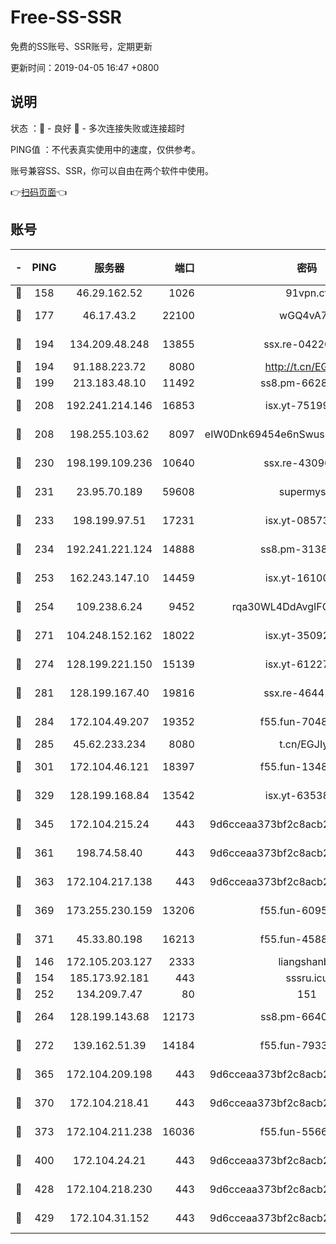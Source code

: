 # Free-SS-SSR

免费的SS账号、SSR账号，定期更新

更新时间：2019-04-05 16:47 +0800

## 说明

状态     ：🙂 - 良好 🙁 - 多次连接失败或连接超时

PING值   ：不代表真实使用中的速度，仅供参考。

账号兼容SS、SSR，你可以自由在两个软件中使用。

👉[扫码页面](https://liesauer.github.io/Free-SS-SSR/)👈

## 账号

|-|PING|服务器|端口|密码|加密方式|区域|
|:----:|:----:|:-----:|-----:|:----:|:----:|:----:|
|🙂|158|46.29.162.52|1026|91vpn.cf|rc4-md5|RU|
|🙂|177|46.17.43.2|22100|wGQ4vA7D|aes-256-gcm|RU|
|🙂|194|134.209.48.248|13855|ssx.re-04220668|aes-256-cfb|US|
|🙂|194|91.188.223.72|8080|http://t.cn/EGJIyrl|rc4-md5|RU|
|🙂|199|213.183.48.10|11492|ss8.pm-66285034|rc4-md5|RU|
|🙂|208|192.241.214.146|16853|isx.yt-75199880|aes-256-cfb|US|
|🙂|208|198.255.103.62|8097|eIW0Dnk69454e6nSwuspv9DmS201tQ0D|aes-256-cfb|US|
|🙂|230|198.199.109.236|10640|ssx.re-43096758|aes-256-cfb|US|
|🙂|231|23.95.70.189|59608|supermyssr|chacha20-ietf|US|
|🙂|233|198.199.97.51|17231|isx.yt-08573999|aes-256-cfb|US|
|🙂|234|192.241.221.124|14888|ss8.pm-31382294|aes-256-cfb|US|
|🙂|253|162.243.147.10|14459|isx.yt-16100711|aes-256-cfb|US|
|🙂|254|109.238.6.24|9452|rqa30WL4DdAvgIFG6Fs3znzTa|aes-256-cfb|FR|
|🙂|271|104.248.152.162|18022|isx.yt-35092114|aes-256-cfb|SG|
|🙂|274|128.199.221.150|15139|isx.yt-61227174|aes-256-cfb|SG|
|🙂|281|128.199.167.40|19816|ssx.re-46441755|aes-256-cfb|SG|
|🙂|284|172.104.49.207|19352|f55.fun-70481610|aes-256-cfb|SG|
|🙂|285|45.62.233.234|8080|t.cn/EGJIyrl|rc4-md5|CA|
|🙂|301|172.104.46.121|18397|f55.fun-13486304|aes-256-cfb|SG|
|🙂|329|128.199.168.84|13542|isx.yt-63538228|aes-256-cfb|SG|
|🙂|345|172.104.215.24|443|9d6cceaa373bf2c8acb22e60b6a58be6|aes-256-cfb|US|
|🙂|361|198.74.58.40|443|9d6cceaa373bf2c8acb22e60b6a58be6|aes-256-cfb|US|
|🙂|363|172.104.217.138|443|9d6cceaa373bf2c8acb22e60b6a58be6|aes-256-cfb|US|
|🙂|369|173.255.230.159|13206|f55.fun-60953753|aes-256-cfb|US|
|🙂|371|45.33.80.198|16213|f55.fun-45880587|aes-256-cfb|US|
|🙂|146|172.105.203.127|2333|liangshanbo|chacha20|JP|
|🙂|154|185.173.92.181|443|sssru.icu|rc4-md5|RU|
|🙂|252|134.209.7.47|80|151|chacha20|US|
|🙂|264|128.199.143.68|12173|ss8.pm-66400443|aes-256-cfb|SG|
|🙂|272|139.162.51.39|14184|f55.fun-79338147|aes-256-cfb|SG|
|🙂|365|172.104.209.198|443|9d6cceaa373bf2c8acb22e60b6a58be6|aes-256-cfb|US|
|🙂|370|172.104.218.41|443|9d6cceaa373bf2c8acb22e60b6a58be6|aes-256-cfb|US|
|🙂|373|172.104.211.238|16036|f55.fun-55663188|aes-256-cfb|US|
|🙂|400|172.104.24.21|443|9d6cceaa373bf2c8acb22e60b6a58be6|aes-256-cfb|US|
|🙂|428|172.104.218.230|443|9d6cceaa373bf2c8acb22e60b6a58be6|aes-256-cfb|US|
|🙂|429|172.104.31.152|443|9d6cceaa373bf2c8acb22e60b6a58be6|aes-256-cfb|US|
